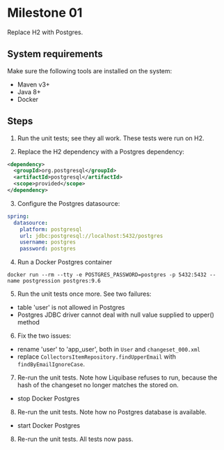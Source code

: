 # Milestone 01
Replace H2 with Postgres.

## System requirements
Make sure the following tools are installed on the system:
* Maven v3+
* Java 8+
* Docker

## Steps

1. Run the unit tests; see they all work. These tests were run on H2. 
  
2. Replace the H2 dependency with a Postgres dependency:

```xml
<dependency>
  <groupId>org.postgresql</groupId>
  <artifactId>postgresql</artifactId>
  <scope>provided</scope>
</dependency>
```

3. Configure the Postgres datasource:

```yaml
spring:
  datasource:
    platform: postgresql
    url: jdbc:postgresql://localhost:5432/postgres
    username: postgres
    password: postgres
```

4. Run a Docker Postgres container

```
docker run --rm --tty -e POSTGRES_PASSWORD=postgres -p 5432:5432 --name postgression postgres:9.6
```

5. Run the unit tests once more. See two failures:
* table 'user' is not allowed in Postgres
* Postgres JDBC driver cannot deal with null value supplied to upper() method

6. Fix the two issues:
* rename 'user' to 'app_user', both in ```User``` and ```changeset_000.xml```
* replace ```CollectorsItemRepository.findUpperEmail``` with ```findByEmailIgnoreCase```.

7. Re-run the unit tests. Note how Liquibase refuses to run, because the hash of the changeset no longer matches the stored on. 
* stop Docker Postgres

8. Re-run the unit tests. Note how no Postgres database is available.
* start Docker Postgres

8. Re-run the unit tests. All tests now pass.